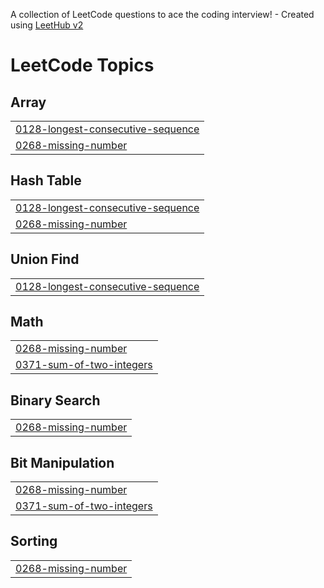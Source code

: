 A collection of LeetCode questions to ace the coding interview! - Created using [LeetHub v2](https://github.com/arunbhardwaj/LeetHub-2.0)
<!---LeetCode Topics Start-->
# LeetCode Topics
## Array
|  |
| ------- |
| [0128-longest-consecutive-sequence](https://github.com/choyeonkyu/leetcode/tree/master/0128-longest-consecutive-sequence) |
| [0268-missing-number](https://github.com/choyeonkyu/leetcode/tree/master/0268-missing-number) |
## Hash Table
|  |
| ------- |
| [0128-longest-consecutive-sequence](https://github.com/choyeonkyu/leetcode/tree/master/0128-longest-consecutive-sequence) |
| [0268-missing-number](https://github.com/choyeonkyu/leetcode/tree/master/0268-missing-number) |
## Union Find
|  |
| ------- |
| [0128-longest-consecutive-sequence](https://github.com/choyeonkyu/leetcode/tree/master/0128-longest-consecutive-sequence) |
## Math
|  |
| ------- |
| [0268-missing-number](https://github.com/choyeonkyu/leetcode/tree/master/0268-missing-number) |
| [0371-sum-of-two-integers](https://github.com/choyeonkyu/leetcode/tree/master/0371-sum-of-two-integers) |
## Binary Search
|  |
| ------- |
| [0268-missing-number](https://github.com/choyeonkyu/leetcode/tree/master/0268-missing-number) |
## Bit Manipulation
|  |
| ------- |
| [0268-missing-number](https://github.com/choyeonkyu/leetcode/tree/master/0268-missing-number) |
| [0371-sum-of-two-integers](https://github.com/choyeonkyu/leetcode/tree/master/0371-sum-of-two-integers) |
## Sorting
|  |
| ------- |
| [0268-missing-number](https://github.com/choyeonkyu/leetcode/tree/master/0268-missing-number) |
<!---LeetCode Topics End-->